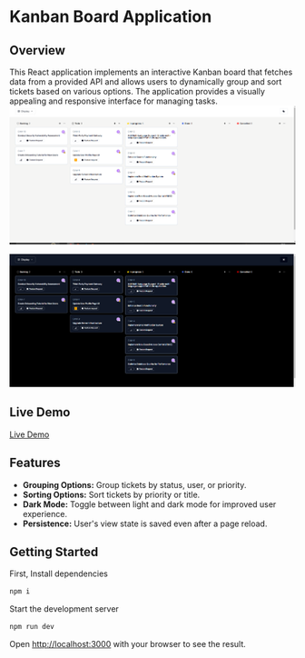 # Kanban Board Application

## Overview

This React application implements an interactive Kanban board that fetches data from a provided API and allows users to dynamically group and sort tickets based on various options. The application provides a visually appealing and responsive interface for managing tasks.
![Alt text](image.png)

![Alt text](image-2.png)

## Live Demo

[Live Demo](#)

## Features

- **Grouping Options:** Group tickets by status, user, or priority.
- **Sorting Options:** Sort tickets by priority or title.
- **Dark Mode:** Toggle between light and dark mode for improved user experience.
- **Persistence:** User's view state is saved even after a page reload.

## Getting Started

First, Install dependencies

```bash
npm i
```

Start the development server

```bash
npm run dev
```

Open [http://localhost:3000](http://localhost:3000) with your browser to see the result.
